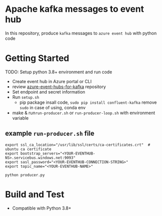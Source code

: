 # Apache kafka messages to event hub 
In this repository, produce `kafka` messages to `azure event hub` with python code

# Getting Started
TODO: Setup python 3.8+ environment and run code
- Create event hub in Azure portal or CLI
- review [azure-event-hubs-for-kafka](https://github.com/Azure/azure-event-hubs-for-kafka/tree/master/quickstart/python) repository
- Set endpoint and secret information
- Run `setup.sh`
  - pip package insall code, `sudo pip install confluent-kafka` remove `sudo` in case of using, conda env
- make & run`run-producer.sh` or `run-producer-loop.sh` with environment variable

## example `run-producer.sh` file
```
export ssl_ca_location="/usr/lib/ssl/certs/ca-certificates.crt"  # ubuntu ca certificate
export bootstrap_servers="<YOUR-EVENTHUB-NS>.servicebus.windows.net:9093"
export sasl_password="<YOUR-EVENTHUB-CONNECTION-STRING>"
export topic_name="<YOUR-EVENTHUB-NAME>"

python producer.py
```

# Build and Test
- Compatible with Python 3.8+